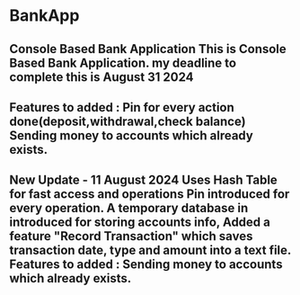 # BankApp
Console Based Bank Application
This is Console Based Bank Application.
my deadline to complete this is August 31 2024
---------------------------------------------------------------------
Features to added :
Pin for every action done(deposit,withdrawal,check balance)
Sending money to accounts which already exists.
---------------------------------------------------------------------
New Update - 11 August 2024
Uses Hash Table for fast access and operations
Pin introduced for every operation.
A temporary database in introduced for storing accounts info,
Added a feature "Record Transaction" which saves transaction date, type and amount into a text file.
Features to added :
Sending money to accounts which already exists.
--------------------------------------------------------------------
